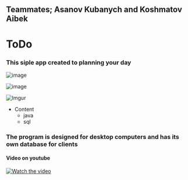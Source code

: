 ## Teammates; Asanov Kubanych and Koshmatov Aibek
# ToDo 
### This siple app created to planning your day

![image](https://user-images.githubusercontent.com/58214386/102722848-1bdda800-432e-11eb-8f58-95bf0c1c0b23.png)

![image](https://user-images.githubusercontent.com/58214386/102723077-cf936780-432f-11eb-93c6-3a4c6e2601ec.png)

![Imgur](https://imgur.com/okDrEG1.png)

* Content
  * java
  * sql

### The program is designed for desktop computers and has its own database for clients

#### Video on youtube 
[![Watch the video](https://i.imgur.com/vKb2F1B.png)](https://www.youtube.com/watch?v=M1jtgSYxtQY)
